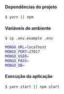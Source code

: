 #### Dependências do projeto
```sh
$ yarn || npm

```

#### Variáveis de ambiente
```sh
$ cp .env.example .env 

MONGO_URL=localhost
MONGO_PORT=27017
MONGO_USER=
MONGO_PASS=
MONGO_DB=
```

#### Execução da aplicação
```sh
$ yarn start || npm start

```

